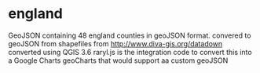 # england
GeoJSON containing 48 england counties in geoJSON format.
convered to geoJSON from shapefiles from http://www.diva-gis.org/datadown
converted using QGIS 3.6
raryl.js is the integration code to convert this into a Google Charts geoCharts that would support aa custom geoJSON
